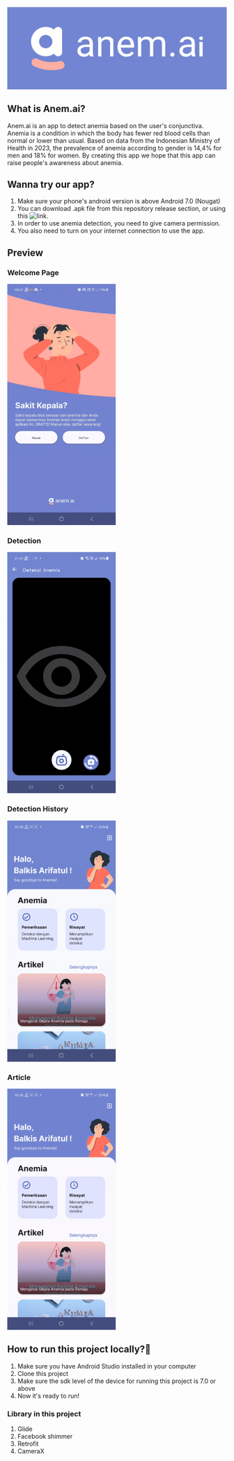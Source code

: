<img src="https://github.com/Rifala/anem.ai/blob/main/logo_launcher_anem_ai_horizontal.png"/>

## **What is Anem.ai?**
Anem.ai is an app to detect anemia based on the user's conjunctiva. Anemia is a condition in which the body has fewer red blood cells than normal or lower than usual.
Based on data from the Indonesian Ministry of Health in 2023, the prevalence of anemia according to gender is 14,4% for men and 18% for women.
By creating this app we hope that this app can raise people's awareness about anemia.

## **Wanna try our app?**
1. Make sure your phone's android version is above Android 7.0 (Nougat)
2. You can download .apk file from this repository release section, or using this ![link](https://drive.google.com/file/d/1TA8vNsGy6DYQ1Bw7a8ZGK3vVT-I6va-l/view?usp=sharing).
3. In order to use anemia detection, you need to give camera permission.
4. You also need to turn on your internet connection to use the app.

## **Preview**
### **Welcome Page**
<img src="https://github.com/Rifala/anem.ai/blob/main/InShot_20240621_080337187.gif" height="554"/>

### **Detection**
<img src="https://github.com/Rifala/anem.ai/blob/main/InShot_20240621_074931528.gif" height="554"/>

### **Detection History**
<img src="https://github.com/Rifala/anem.ai/blob/main/InShot_20240621_075405573.gif" height="554"/>

### **Article**
<img src="https://github.com/Rifala/anem.ai/blob/main/InShot_20240621_075919961.gif" height="554"/>

## **How to run this project locally?**:running:
1. Make sure you have Android Studio installed in your computer
2. Clone this project
3. Make sure the sdk level of the device for running this project is 7.0 or above
4. Now it's ready to run!

### **Library in this project**
1. Glide
2. Facebook shimmer
3. Retrofit
4. CameraX
